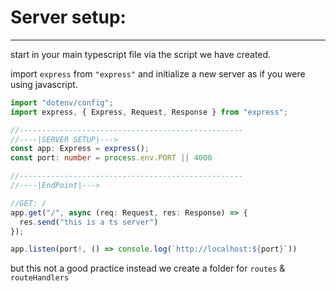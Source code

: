 # Server setup:

---

start in your main typescript file via the script we have created.

import `express` from `"express"` and initialize a new server as if you were using javascript.

```typescript
import "dotenv/config";
import express, { Express, Request, Response } from "express";

//--------------------------------------------------
//----|SERVER SETUP|--->
const app: Express = express();
const port: number = process.env.PORT || 4000 

//--------------------------------------------------
//----|EndPoint|--->

//GET: /
app.get("/", async (req: Request, res: Response) => {
  res.send("this is a ts server")
});

app.listen(port!, () => console.log(`http://localhost:${port}`))

```


but this not a good practice instead we create a folder for `routes` & `routeHandlers`